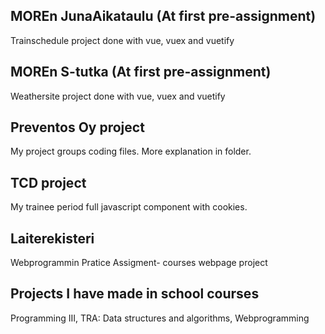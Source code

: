 ## MOREn JunaAikataulu (At first pre-assignment)
Trainschedule project done with vue, vuex and vuetify

## MOREn S-tutka (At first pre-assignment)
Weathersite project done with vue, vuex and vuetify

## Preventos Oy project
My project groups coding files. More explanation in folder.

## TCD project
My trainee period full javascript component with cookies.

## Laiterekisteri 
Webprogrammin Pratice Assigment- courses webpage project

## Projects I have made in school courses
Programming III, TRA: Data structures and algorithms, Webprogramming 


